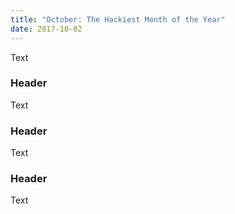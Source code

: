 ```yaml
---
title: "October: The Hackiest Month of the Year"
date: 2017-10-02
---
```


Text

### Header

Text

### Header

Text

### Header

Text
